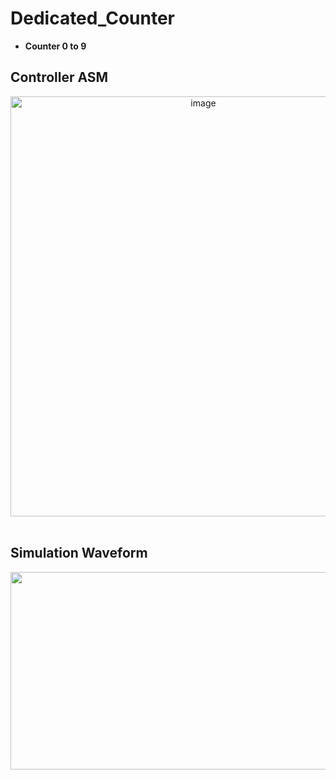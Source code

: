 # Dedicated_Counter
- **Counter 0 to 9**

## Controller ASM
<div align="center">
  <img width="601" height="672" alt="image" src="https://github.com/user-attachments/assets/2db0f13f-6516-42e6-9a5e-9c1590f48552" />
</div>

<br>

## Simulation Waveform
<div align="center">
  <img width="2040" height="316" alt="image" src="https://github.com/user-attachments/assets/a69683fa-edb1-4e98-94d9-617c3390a5d7" />
</div>
